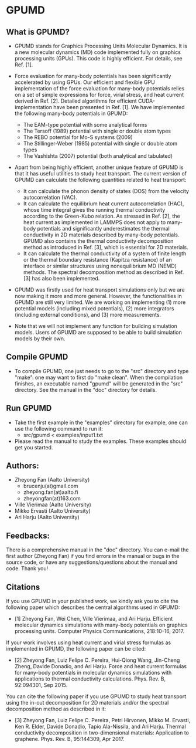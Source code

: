 # GPUMD

## What is GPUMD?

* GPUMD stands for Graphics Processing Units Molecular Dynamics. It is a new molecular dynamics (MD) code implemented fully on graphics processing units (GPUs). This code is highly efficient. For details, see Ref. [1].

* Force evaluation for many-body potentials has been significantly accelerated by using GPUs. Our efficient and flexible GPU implementation of the force evaluation for many-body potentials relies on a set of simple expressions for force, virial stress, and heat current derived in Ref. [2]. Detailed algorithms for efficient CUDA-implementation have been presented in Ref. [1]. We have implemented the following many-body potentials in GPUMD:
   * The EAM-type potential with some analytical forms
   * The Tersoff (1989) potential with single or double atom types
   * The REBO potential for Mo-S systems (2009)
   * The Stillinger-Weber (1985) potential with single or double atom types
   * The Vashishta (2007) potential (both analytical and tabulated)
   
* Apart from being highly efficient, another unique feature of GPUMD is that it has useful utilities to study heat transport. The current version of GPUMD can calculate the following quantities related to heat transport:
   * It can calculate the phonon density of states (DOS) from the velocity autocorrelation (VAC).
   * It can calculate the equilibrium heat current autocorrelation (HAC), whose time integral gives the running thermal conductivity   according to the Green-Kubo relation. As stressed in Ref. [2], the heat current as implemented in LAMMPS does not apply to many-body  potentials and significantly underestimates the thermal conductivity in 2D materials described by many-body potentials. GPUMD also contains the thermal conductivity decomposition method as introduced in Ref. [3], which is essential for 2D materials.
   * It can calculate the thermal conductivity of a system of finite length or the thermal boundary resistance (Kapitza resistance) of an interface or similar structures using nonequilibrium MD (NEMD) methods. The spectral decomposition method as described in Ref. [3] has also been implemented.
     
* GPUMD was firstly used for heat transport simulations only but we are now making it more and more general. However, the functionalities in GPUMD are still very limited. We are working on implementing (1) more potential models (including mixed potentials), (2) more integrators (including external conditions), and (3) more measurements.

* Note that we will not implement any function for building simulation models. Users of GPUMD are supposed to be able to build simulation models by their own.

## Compile GPUMD

* To compile GPUMD, one just needs to go to the "src" directory and type "make". one may want to first do "make clean". When the compilation finishes, an executable named "gpumd" will be generated in the "src" directory. See the manual in the "doc" directory for details.

## Run GPUMD

* Take the first example in the "examples" directory for example, one can use the following command to run it:
  * src/gpumd < examples/input1.txt
* Please read the manual to study the examples. These examples should get you started. 
  
## Authors:

* Zheyong Fan (Aalto University)
  * brucenju(at)gmail.com
  * zheyong.fan(at)aalto.fi
  * zheyongfan(at)163.com
* Ville Vierimaa (Aalto University)  
* Mikko Ervasti (Aalto University)  
* Ari Harju (Aalto University) 

## Feedbacks:

There is a comprehensive manual in the "doc" directory. You can e-mail the first author (Zheyong Fan) if you find errors in the manual or bugs in the source code, or have any suggestions/questions about the manual and code. Thank you!

## Citations

If you use GPUMD in your published work, we kindly ask you to cite the following paper which describes the central algorithms used in GPUMD:
* [1] Zheyong Fan, Wei Chen, Ville Vierimaa, and Ari Harju. Efficient molecular dynamics simulations with many-body potentials on graphics processing units. Computer Physics Communications, 218:10-16, 2017.

If your work involves using heat current and virial stress formulas as implemented in GPUMD, the following paper can be cited:
* [2] Zheyong Fan, Luiz Felipe C. Pereira, Hui-Qiong Wang, Jin-Cheng Zheng, Davide Donadio, and Ari Harju. Force and heat current formulas for many-body potentials in molecular dynamics simulations with applications to thermal conductivity calculations. Phys. Rev. B, 92:094301, Sep 2015.

You can cite the following paper if you use GPUMD to study heat transport using the in-out decomposition for 2D materials and/or the spectral decomposition method as described in it:
* [3] Zheyong Fan, Luiz Felipe C. Pereira, Petri Hirvonen, Mikko M. Ervasti, Ken R. Elder, Davide Donadio, Tapio Ala-Nissila, and Ari Harju. Thermal conductivity decomposition in two-dimensional materials: Application to graphene. Phys. Rev. B, 95:144309, Apr 2017.
